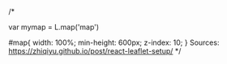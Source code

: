 <!-- 
Webpack configuration

const path = require('path');
const MiniCssExtractPlugin = require('mini-css-extract-plugin');

module.exports = {
    // The entry point of your application
    entry: './src/index.js',
    output: {
        path: path.resolve(__dirname, 'dist'),
        filename: 'bundle.js'
    },
    mode: "production",
    devtool: 'source-map', // Generate source maps for easier debugging
    devServer: {
        port: 3000,
        static: './dist'
    },
    performance: {
        hints: false,
        maxEntrypointSize: 512000,
        maxAssetSize: 512000
    },
    module: {
        rules: [
            {
                test: /\.js$/,
                include: path.resolve(__dirname, 'src'),
                exclude: /node_modules/,
                loader: 'babel-loader',
                options: {
                    presets: ['@babel/preset-env', '@babel/preset-react']
                }
            },
            {
                test: /\.((c|sa|sc)ss)$/i, // Apply this rule to .css files
                use: [MiniCssExtractPlugin.loader, 
                    "css-loader",
                    "postcss-loader",
                    "sass-loader",
                ]
            },
            {
                test: /\.(png|svg|jpg|jpeg|gif)$/i,
                type: 'asset/resource',
            },
        ]
    },
    plugins: [
        new MiniCssExtractPlugin({
            filename: 'styles.css',
        }),
    ],
};



Package.json file before restoring the CRA

{
  "name": "spencer-wawaku",
  "version": "0.1.0",
  "private": true,
  "dependencies": {
    "@chakra-ui/react": "^2.8.2",
    "@emotion/react": "^11.11.4",
    "@emotion/styled": "^11.11.5",
    "@gsap/react": "^2.1.1",
    "@testing-library/jest-dom": "^5.17.0",
    "@testing-library/react": "^13.4.0",
    "@testing-library/user-event": "^13.5.0",
    "axios": "^1.7.2",
    "babel-loader": "^9.1.3",
    "formik": "^2.4.5",
    "framer-motion": "^11.0.28",
    "gsap": "^3.12.5",
    "leaflet": "^1.9.4",
    "lodash": "^4.17.21",
    "react": "^18.2.0",
    "react-countup": "^6.5.3",
    "react-dom": "^18.2.0",
    "react-icons": "^5.0.1",
    "react-leaflet": "^4.2.1",
    "react-multi-carousel": "^2.8.5",
    "react-router-dom": "^6.22.3",
    "react-scripts": "^5.0.1",
    "react-scroll-trigger": "^0.6.14",
    "react-simple-typewriter": "^5.0.1",
    "react-slick": "^0.30.2",
    "slick-carousel": "^1.8.1",
    "web-vitals": "^2.1.4",
    "yup": "^1.4.0"
  },
  "scripts": {
    "start": "react-scripts start",
    "build": "webpack-dev-server",
    "test": "react-scripts test",
    "eject": "react-scripts eject"
  },
  "eslintConfig": {
    "extends": [
      "react-app",
      "react-app/jest"
    ]
  },
  "browserslist": {
    "production": [
      ">0.2%",
      "not dead",
      "not op_mini all"
    ],
    "development": [
      "last 1 chrome version",
      "last 1 firefox version",
      "last 1 safari version"
    ]
  },
  "devDependencies": {
    "@babel/cli": "^7.24.8",
    "@babel/core": "^7.25.2",
    "@babel/plugin-transform-arrow-functions": "^7.24.7",
    "@babel/preset-env": "^7.25.2",
    "@babel/preset-react": "^7.24.7",
    "css-loader": "^7.1.2",
    "mini-css-extract-plugin": "^2.9.0",
    "sass": "^1.77.8",
    "sass-loader": "^16.0.0",
    "style-loader": "^4.0.0",
    "webpack": "^5.93.0",
    "webpack-cli": "^5.1.4"
  }
}

 -->


/*

var mymap = L.map('map')

#map{
    width: 100%;
    min-height: 600px;
    z-index: 10;
}
Sources:
https://zhiqiyu.github.io/post/react-leaflet-setup/
*/ 
